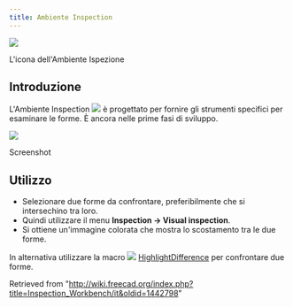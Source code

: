 ```yaml
---
title: Ambiente Inspection
---
```

![](/images/Workbench_Inspection.svg)

L'icona dell'Ambiente Ispezione

## Introduzione

L'Ambiente Inspection ![](/images/Workbench_Inspection.svg) è progettato per fornire gli strumenti specifici per esaminare le forme. È ancora nelle prime fasi di sviluppo.

![](/images/InspectionEx.png)

Screenshot

## Utilizzo

* Selezionare due forme da confrontare, preferibilmente che si intersechino tra loro.
* Quindi utilizzare il menu **Inspection → Visual inspection**.
* Si ottiene un'immagine colorata che mostra lo scostamento tra le due forme.

In alternativa utilizzare la macro ![](/images/HighlightDifference.png) [HighlightDifference](/Macro_HighlightDifference/it "Macro HighlightDifference/it") per confrontare due forme.

Retrieved from "<http://wiki.freecad.org/index.php?title=Inspection_Workbench/it&oldid=1442798>"